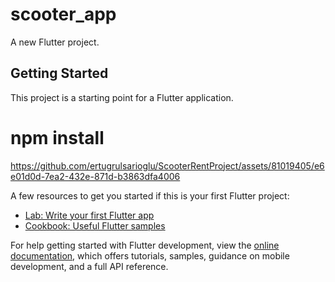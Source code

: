 # scooter_app

A new Flutter project.

## Getting Started

This project is a starting point for a Flutter application.

# npm install


https://github.com/ertugrulsarioglu/ScooterRentProject/assets/81019405/e6e01d0d-7ea2-432e-871d-b3863dfa4006



A few resources to get you started if this is your first Flutter project:

- [Lab: Write your first Flutter app](https://docs.flutter.dev/get-started/codelab)
- [Cookbook: Useful Flutter samples](https://docs.flutter.dev/cookbook)

For help getting started with Flutter development, view the
[online documentation](https://docs.flutter.dev/), which offers tutorials,
samples, guidance on mobile development, and a full API reference.
